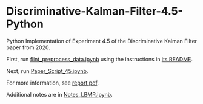 # Discriminative-Kalman-Filter-4.5-Python
Python Implementation of Experiment 4.5 of the Discriminative Kalman Filter paper from 2020.

First, run [flint_preprocess_data.ipynb](flint-data-preprocessing/flint_preprocess_data.ipynb) using the instructions in [its README](flint-data-preprocessing/README.md).

Next, run [Paper_Script_45.ipynb](Paper_Script_45.ipynb).

For more information, see [report.pdf](report.pdf).

Additional notes are in [Notes_LBMR.ipynb](Notes_LMBR.ipynb).

